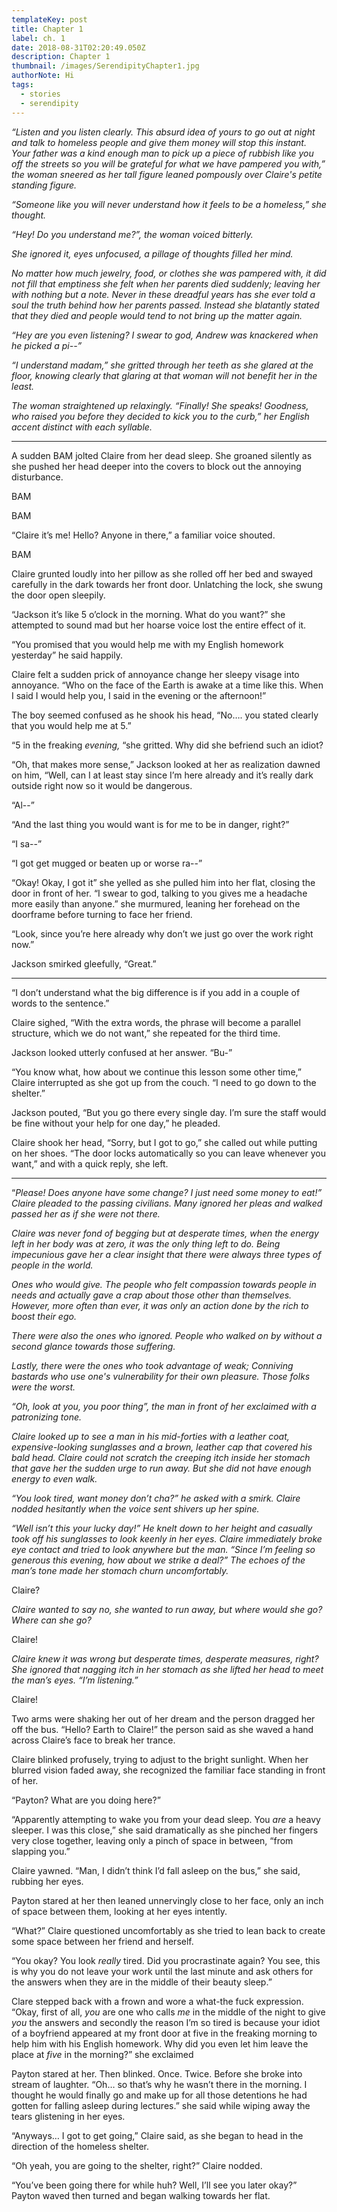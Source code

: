```yaml
---
templateKey: post
title: Chapter 1
label: ch. 1
date: 2018-08-31T02:20:49.050Z
description: Chapter 1
thumbnail: /images/SerendipityChapter1.jpg
authorNote: Hi
tags:
  - stories
  - serendipity
---
```


_“Listen and you listen clearly. This absurd idea of yours to go out at night and talk to homeless people and give them money will stop this instant. Your father was a kind enough man to pick up a piece of rubbish like you off the streets so you will be grateful for what we have pampered you with,” the woman sneered as her tall figure leaned pompously over Claire's petite standing figure._

_“Someone like you will never understand how it feels to be a homeless,” she thought._

_“Hey! Do you understand me?”, the woman voiced bitterly._

_She ignored it, eyes unfocused, a pillage of thoughts filled her mind._

_No matter how much jewelry, food, or clothes she was pampered with, it did not fill that emptiness she felt when her parents died suddenly; leaving her with nothing but a note. Never in these dreadful years has she ever told a soul the truth behind how her parents passed. Instead she blatantly stated that they died and people would tend to not bring up the matter again._

_“Hey are you even listening? I swear to god, Andrew was knackered when he picked a pi--”_

_“I understand madam,” she gritted through her teeth as she glared at the floor, knowing clearly that glaring at that woman will not benefit her in the least._

_The woman straightened up relaxingly. “Finally! She speaks! Goodness, who raised you before they decided to kick you to the curb,” her English accent distinct with each syllable._

<hr>

A sudden BAM jolted Claire from her dead sleep. She groaned silently as she pushed her head deeper into the covers to block out the annoying disturbance.

BAM

BAM

“Claire it’s me! Hello? Anyone in there,” a familiar voice shouted.

BAM

Claire grunted loudly into her pillow as she rolled off her bed and swayed carefully in the dark towards her front door. Unlatching the lock, she swung the door open sleepily.

“Jackson it’s like 5 o’clock in the morning. What do you want?” she attempted to sound mad but her hoarse voice lost the entire effect of it.

“You promised that you would help me with my English homework yesterday” he said happily.

Claire felt a sudden prick of annoyance change her sleepy visage into annoyance. “Who on the face of the Earth is awake at a time like this. When I said I would help you, I said in the evening or the afternoon!”

The boy seemed confused as he shook his head, “No…. you stated clearly that you would help me at 5.”

“5 in the freaking _evening,_ “she gritted. Why did she befriend such an idiot?

“Oh, that makes more sense,” Jackson looked at her as realization dawned on him, “Well, can I at least stay since I’m here already and it’s really dark outside right now so it would be dangerous.

“Al--”

“And the last thing you would want is for me to be in danger, right?”

“I sa--”

“I got get mugged or beaten up or worse ra--”

“Okay! Okay, I got it” she yelled as she pulled him into her flat, closing the door in front of her. “I swear to god, talking to you gives me a headache more easily than anyone.” she murmured, leaning her forehead on the doorframe before turning to face her friend.

“Look, since you’re here already why don’t we just go over the work right now.”

Jackson smirked gleefully, “Great.”

<hr>

“I don’t understand what the big difference is if you add in a couple of words to the sentence.”

Claire sighed, “With the extra words, the phrase will become a parallel structure, which we do not want,” she repeated for the third time.

Jackson looked utterly confused at her answer. “Bu-”

“You know what, how about we continue this lesson some other time,” Claire interrupted as she got up from the couch. “I need to go down to the shelter.”

Jackson pouted, “But you go there every single day. I’m sure the staff would be fine without your help for one day,” he pleaded.

Claire shook her head, “Sorry, but I got to go,” she called out while putting on her shoes. “The door locks automatically so you can leave whenever you want,” and with a quick reply, she left.

  <hr>

“_Please! Does anyone have some change? I just need some money to eat!” Claire pleaded to the passing civilians. Many ignored her pleas and walked passed her as if she were not there._

_Claire was never fond of begging but at desperate times, when the energy left in her body was at zero, it was the only thing left to do. Being impecunious gave her a clear insight that there were always three types of people in the world._

_Ones who would give. The people who felt compassion towards people in needs and actually gave a crap about those other than themselves. However, more often than ever, it was only an action done by the rich to boost their ego._

_There were also the ones who ignored. People who walked on by without a second glance towards those suffering._

_Lastly, there were the ones who took advantage of weak; Conniving bastards who use one's vulnerability for their own pleasure. Those folks were the worst._

_“Oh, look at you, you poor thing”, the man in front of her exclaimed with a patronizing tone._

_Claire looked up to see a man in his mid-forties with a leather coat, expensive-looking sunglasses and a brown, leather cap that covered his bald head. Claire could not scratch the creeping itch inside her stomach that gave her the sudden urge to run away. But she did not have enough energy to even walk._

_“You look tired, want money don’t cha?” he asked with a smirk. Claire nodded hesitantly when the voice sent shivers up her spine._

_“Well isn’t this your lucky day!” He knelt down to her height and casually took off his sunglasses to look keenly in her eyes. Claire immediately broke eye contact and tried to look anywhere but the man. “Since I’m feeling so generous this evening, how about we strike a deal?” The echoes of the man’s tone made her stomach churn uncomfortably._

Claire?

_Claire wanted to say no, she wanted to run away, but where would she go? Where can she go?_

Claire!

_Claire knew it was wrong but desperate times, desperate measures, right? She ignored that nagging itch in her stomach as she lifted her head to meet the man’s eyes. “I’m listening.”_

Claire!

Two arms were shaking her out of her dream and the person dragged her off the bus. “Hello? Earth to Claire!” the person said as she waved a hand across Claire’s face to break her trance.

Claire blinked profusely, trying to adjust to the bright sunlight. When her blurred vision faded away, she recognized the familiar face standing in front of her.

“Payton? What are you doing here?”

“Apparently attempting to wake you from your dead sleep. You _are_ a heavy sleeper. I was this close,” she said dramatically as she pinched her fingers very close together, leaving only a pinch of space in between, “from slapping you.”

Claire yawned. “Man, I didn’t think I’d fall asleep on the bus,” she said, rubbing her eyes.

Payton stared at her then leaned unnervingly close to her face, only an inch of space between them, looking at her eyes intently.

“What?” Claire questioned uncomfortably as she tried to lean back to create some space between her friend and herself.

“You okay? You look _really_ tired. Did you procrastinate again? You see, this is why you do not leave your work until the last minute and ask others for the answers when they are in the middle of their beauty sleep.”

Clare stepped back with a frown and wore a what-the fuck expression. “Okay, first of all, _you_ are one who calls _me_ in the middle of the night to give _you_ the answers and secondly the reason I’m so tired is because your idiot of a boyfriend appeared at my front door at five in the freaking morning to help him with his English homework. Why did you even let him leave the place at _five_ in the morning?” she exclaimed

Payton stared at her. Then blinked. Once. Twice. Before she broke into stream of laughter. “Oh… so that’s why he wasn’t there in the morning. I thought he would finally go and make up for all those detentions he had gotten for falling asleep during lectures.” she said while wiping away the tears glistening in her eyes.

“Anyways… I got to get going,” Claire said, as she began to head in the direction of the homeless shelter.

“Oh yeah, you are going to the shelter, right?” Claire nodded.

“You’ve been going there for while huh? Well, I’ll see you later okay?” Payton waved then turned and began walking towards her flat.
